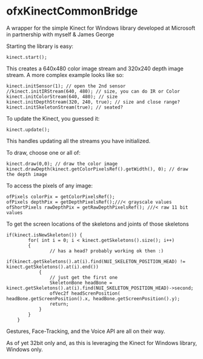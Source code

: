 ofxKinectCommonBridge
=================

A wrapper for the simple Kinect for Windows library developed at Microsoft in partnership with myself &amp; James George

Starting the library is easy:

````
kinect.start();
````

This creates a 640x480 color image stream and 320x240 depth image stream. A more complex example looks like so:

````
kinect.initSensor(1); // open the 2nd sensor
//kinect.initIRStream(640, 480); // size, you can do IR or Color
kinect.initColorStream(640, 480); // size
kinect.initDepthStream(320, 240, true); // size and close range?
kinect.initSkeletonStream(true); // seated?
````

To update the Kinect, you guessed it:

````
kinect.update();
````

This handles updating all the streams you have initialized.

To draw, choose one or all of:

````
kinect.draw(0,0); // draw the color image
kinect.drawDepth(kinect.getColorPixelsRef().getWidth(), 0); // draw the depth image
````

To access the pixels of any image:

````
ofPixels colorPix = getColorPixelsRef();
ofPixels depthPix = getDepthPixelsRef();///< grayscale values
ofShortPixels rawDepthPix = getRawDepthPixelsRef();	///< raw 11 bit values
````

To get the screen locations of the skeletons and joints of those skeletons

````
if(kinect.isNewSkeleton()) {
		for( int i = 0; i < kinect.getSkeletons().size(); i++) 
		{
      			// has a head? probably working ok then :)
			if(kinect.getSkeletons().at(i).find(NUI_SKELETON_POSITION_HEAD) != kinect.getSkeletons().at(i).end())
			{
				// just get the first one
				SkeletonBone headBone = kinect.getSkeletons().at(i).find(NUI_SKELETON_POSITION_HEAD)->second;
				ofVec2f headScrenPosition( headBone.getScreenPosition().x, headBone.getScreenPosition().y);
				return;
			}
		}
	}

````

Gestures, Face-Tracking, and the Voice API are all on their way.

As of yet 32bit only and, as this is leveraging the Kinect for Windows library, Windows only.
